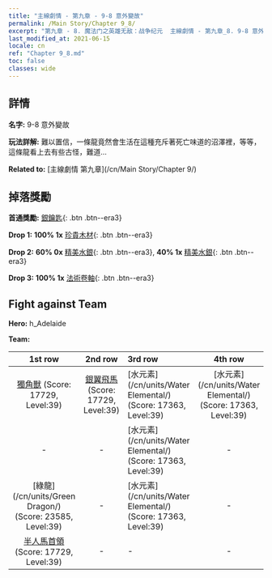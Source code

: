 ```yaml
---
title: "主線劇情 - 第九章 - 9-8 意外變故"
permalink: /Main Story/Chapter 9_8/
excerpt: "第九章 - 8. 魔法门之英雄无敌：战争纪元  主線劇情 - 第九章_8. 9-8 意外變故"
last_modified_at: 2021-06-15
locale: cn
ref: "Chapter 9_8.md"
toc: false
classes: wide
---
```


## 詳情

 **名字:** 9-8 意外變故

 **玩法詳解:** 難以置信，一條龍竟然會生活在這種充斥著死亡味道的沼澤裡，等等，這條龍看上去有些古怪，難道…

 **Related to:** [主線劇情 第九章](/cn/Main Story/Chapter 9/)

## 掉落獎勵

 **首通獎勵:** [銀鑰匙](/cn/Items/con_693/){: .btn .btn--era3}

 **Drop 1:** **100% 1x** [珍貴木材](/cn/Items/mat_27/){: .btn .btn--era3}

 **Drop 2:** **60% 0x** [精美水銀](/cn/Items/mat_21/){: .btn .btn--era3}, **40% 1x** [精美水銀](/cn/Items/mat_21/){: .btn .btn--era3}

 **Drop 3:** **100% 1x** [法術卷軸](/cn/Items/con_694/){: .btn .btn--era3}


## Fight against Team
 **Hero:** h_Adelaide

 **Team:**


  | 1st row | 2nd row | 3rd row | 4th row |
  |:----:|:----:|:----|:----:|
  | [獨角獸](/cn/units/Unicorn/) (Score: 17729, Level:39)  | [銀翼飛馬](/cn/units/Pegasus/) (Score: 17729, Level:39)  | [水元素](/cn/units/Water Elemental/) (Score: 17363, Level:39)  | [水元素](/cn/units/Water Elemental/) (Score: 17363, Level:39)  |
  | - | - | [水元素](/cn/units/Water Elemental/) (Score: 17363, Level:39)  | - |
  | [綠龍](/cn/units/Green Dragon/) (Score: 23585, Level:39)  | - | [水元素](/cn/units/Water Elemental/) (Score: 17363, Level:39)  | - |
  | [半人馬首領](/cn/units/Centaur/) (Score: 17729, Level:39)  | - | - | - |


